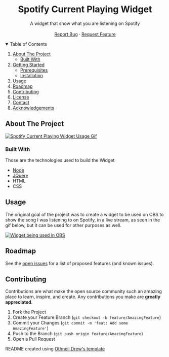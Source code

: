 
  <h1 align="center">Spotify Current Playing Widget</h3>

  <p align="center">
    A widget that show what you are listening on Spotify
    <br />
    <br />
    <a href="https://github.com/gabrielemartins/spotify-current-playing/issues">Report Bug</a>
    ·
    <a href="https://github.com/gabrielemartins/spotify-current-playing/issues">Request Feature</a>
  </p>
</p>

<!-- TABLE OF CONTENTS -->
<details open="open">
  <summary>Table of Contents</summary>
  <ol>
    <li>
      <a href="#about-the-project">About The Project</a>
      <ul>
        <li><a href="#built-with">Built With</a></li>
      </ul>
    </li>
    <li>
      <a href="#getting-started">Getting Started</a>
      <ul>
        <li><a href="#prerequisites">Prerequisites</a></li>
        <li><a href="#installation">Installation</a></li>
      </ul>
    </li>
    <li><a href="#usage">Usage</a></li>
    <li><a href="#roadmap">Roadmap</a></li>
    <li><a href="#contributing">Contributing</a></li>
    <li><a href="#license">License</a></li>
    <li><a href="#contact">Contact</a></li>
    <li><a href="#acknowledgements">Acknowledgements</a></li>
  </ol>
</details>

<!-- ABOUT THE PROJECT -->
## About The Project

[![Spotify Current Playing Widget Usage Gif](https://i.postimg.cc/W3qB1hc6/Peek-2021-09-03-23-10.gif)](https://postimg.cc/WFjW9p3h)

### Built With

Those are the technologies used to build the Widget
* [Node](https://nodejs.org/en/)
* [JQuery](https://jquery.com)
* HTML
* CSS


<!-- USAGE EXAMPLES -->
## Usage
The original goal of the project was to create a widget to be used on OBS to show the song I was listening to on Spotify, in a live stream, as seen in the gif below, but it can be used for other purposes as well. 

[![Widget being used in OBS](https://s9.gifyu.com/images/Peek-2021-09-03-23-53.gif)](https://gifyu.com/image/JzBP)


<!-- ROADMAP -->
## Roadmap

See the [open issues](https://github.com/othneildrew/Best-README-Template/issues) for a list of proposed features (and known issues).

<!-- CONTRIBUTING -->
## Contributing

Contributions are what make the open source community such an amazing place to learn, inspire, and create. Any contributions you make are **greatly appreciated**.

1. Fork the Project
2. Create your Feature Branch (`git checkout -b feature/AmazingFeature`)
3. Commit your Changes (`git commit -m 'feat: Add some AmazingFeature'`)
4. Push to the Branch (`git push origin feature/AmazingFeature`)
5. Open a Pull Request

README created using [Othneil Drew's template](https://github.com/othneildrew/Best-README-Template)